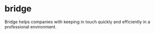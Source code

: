 # bridge

Bridge helps companies with keeping in touch quickly and efficiently in a professional environment.
